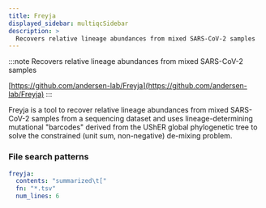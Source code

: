 ```yaml
---
title: Freyja
displayed_sidebar: multiqcSidebar
description: >
  Recovers relative lineage abundances from mixed SARS-CoV-2 samples
---
```


<!--
~~~~~ DO NOT EDIT ~~~~~
This file is autogenerated from the MultiQC module python docstring.
Do not edit the markdown, it will be overwritten.

File path for the source of this content: multiqc/modules/freyja/freyja.py
~~~~~~~~~~~~~~~~~~~~~~~
-->

:::note
Recovers relative lineage abundances from mixed SARS-CoV-2 samples

[https://github.com/andersen-lab/Freyja](https://github.com/andersen-lab/Freyja)
:::

Freyja is a tool to recover relative lineage abundances from mixed SARS-CoV-2 samples from a
sequencing dataset and uses lineage-determining mutational "barcodes" derived from the UShER global
phylogenetic tree to solve the constrained (unit sum, non-negative) de-mixing problem.

### File search patterns

```yaml
freyja:
  contents: "summarized\t["
  fn: "*.tsv"
  num_lines: 6
```
